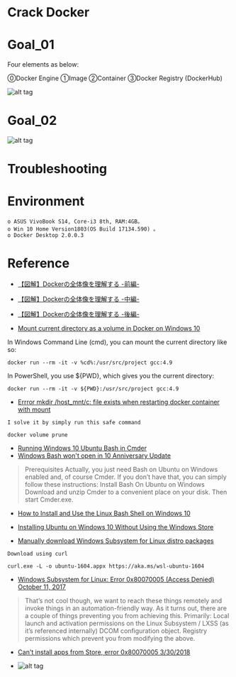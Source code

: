 # Crack Docker


Goal_01
==============================
Four elements as below:

⓪Docker Engine
①Image
②Container
③Docker Registry (DockerHub)

![alt tag](https://camo.qiitausercontent.com/11f8c7610bb55b39d3c15869154de12e27b4294f/68747470733a2f2f71696974612d696d6167652d73746f72652e73332e616d617a6f6e6177732e636f6d2f302f3230393930392f34353866333161662d646232302d666134612d316537622d3539666161666630376138302e706e67)

Goal_02
==============================
![alt tag](https://camo.qiitausercontent.com/2d086e006913c2d1088fd3dae1460ef8e792f884/68747470733a2f2f71696974612d696d6167652d73746f72652e73332e616d617a6f6e6177732e636f6d2f302f3230393930392f61653739303839352d363836302d623466632d363165642d3638303561306662653966352e706e67)

# Troubleshooting



Environment
==============================
``` 
o ASUS VivoBook S14, Core-i3 8th, RAM:4GB。
o Win 10 Home Version1803(OS Build 17134.590) 。
o Docker Desktop 2.0.0.3
``` 

Reference 
==============================
* [【図解】Dockerの全体像を理解する -前編-](https://qiita.com/kotaro-dr/items/b1024c7d200a75b992fc)
* [【図解】Dockerの全体像を理解する -中編-](https://qiita.com/kotaro-dr/items/88ec3a0e2d80d7cdf87a)
* [【図解】Dockerの全体像を理解する -後編-](https://qiita.com/kotaro-dr/items/40106f13d47bfcbc2572)

* [Mount current directory as a volume in Docker on Windows 10](https://stackoverflow.com/questions/41485217/mount-current-directory-as-a-volume-in-docker-on-windows-10)

In Windows Command Line (cmd), you can mount the current directory like so:
```
docker run --rm -it -v %cd%:/usr/src/project gcc:4.9
```
In PowerShell, you use ${PWD}, which gives you the current directory:
```
docker run --rm -it -v ${PWD}:/usr/src/project gcc:4.9
```
* [Errror mkdir /host_mnt/c: file exists when restarting docker container with mount](https://github.com/docker/for-win/issues/1560)
```
I solve it by simply run this safe command

docker volume prune
```

* [Running Windows 10 Ubuntu Bash in Cmder](https://gingter.org/2016/11/16/running-windows-10-ubuntu-bash-in-cmder/)
* [Windows Bash won't open in 10 Anniversary Update](https://superuser.com/questions/1112429/windows-bash-wont-open-in-10-anniversary-update)
>Prerequisites
Actually, you just need Bash on Ubuntu on Windows enabled and, of course Cmder. If you don’t have that, you can simply follow these instructions:
Install Bash On Ubuntu on Windows
Download and unzip Cmder to a convenient place on your disk. Then start Cmder.exe.

* [How to Install and Use the Linux Bash Shell on Windows 10](https://www.howtogeek.com/249966/how-to-install-and-use-the-linux-bash-shell-on-windows-10/)

* [Installing Ubuntu on Windows 10 Without Using the Windows Store](https://www.dennisnguyen.net/2018/08/15/installing-ubuntu-on-windows-10-without-using-the-windows-store/)
* [Manually download Windows Subsystem for Linux distro packages](https://docs.microsoft.com/en-us/windows/wsl/install-manual)
```
Download using curl

curl.exe -L -o ubuntu-1604.appx https://aka.ms/wsl-ubuntu-1604
```

* [Windows Subsystem for Linux: Error 0x80070005 (Access Denied) October 11, 2017](https://adrift.io/2017/10/11/windows-subsystem-for-linux-error-0x80070005-access-denied/)
>That’s not cool though, we want to reach these things remotely and invoke things in an automation-friendly way. As it turns out, there are a couple of things preventing you from achieving this. Primarily:
Local launch and activation permissions on the Linux Subsystem / LXSS (as it’s referenced internally) DCOM configuration object.
Registry permissions which prevent you from modifying the above.
* [Can't install apps from Store, error 0x80070005 3/30/2018](https://answers.microsoft.com/en-us/windows/forum/windows_8-windows_store/cant-install-apps-from-store-error-0x80070005/1da61861-26ee-41b4-ada9-8ac516b0107a?page=3)

* []()
![alt tag]()